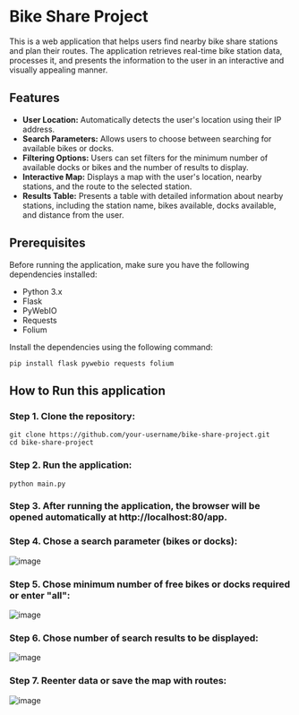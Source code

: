 # Bike Share Project

This is a web application that helps users find nearby bike share stations and plan their routes. The application retrieves real-time bike station data, processes it, and presents the information to the user in an interactive and visually appealing manner.

## Features

- **User Location:** Automatically detects the user's location using their IP address.
- **Search Parameters:** Allows users to choose between searching for available bikes or docks.
- **Filtering Options:** Users can set filters for the minimum number of available docks or bikes and the number of results to display.
- **Interactive Map:** Displays a map with the user's location, nearby stations, and the route to the selected station.
- **Results Table:** Presents a table with detailed information about nearby stations, including the station name, bikes available, docks available, and distance from the user.

## Prerequisites

Before running the application, make sure you have the following dependencies installed:

- Python 3.x
- Flask
- PyWebIO
- Requests
- Folium

Install the dependencies using the following command:

```
pip install flask pywebio requests folium
```

## How to Run this application

### Step 1. Clone the repository:
```
git clone https://github.com/your-username/bike-share-project.git
cd bike-share-project
```

### Step 2. Run the application:
```
python main.py
```

### Step 3. After running the application, the browser will be opened automatically at http://localhost:80/app.

### Step 4. Chose a search parameter (bikes or docks):

![image](https://github.com/vicmir/bikeshareApp/assets/79836020/f7175a45-8388-4463-88ec-0c782570b68d)

### Step 5. Chose minimum number of free bikes or docks required or enter "all":

![image](https://github.com/vicmir/bikeshareApp/assets/79836020/ddcca8e3-0cfc-4e6d-86e3-bd5073c0e2a3)

### Step 6. Chose number of search results to be displayed:

![image](https://github.com/vicmir/bikeshareApp/assets/79836020/0af84c1e-1d6a-4dec-9ba9-f8506624fe8c)

### Step 7. Reenter data or save the map with routes:

![image](https://github.com/vicmir/bikeshareApp/assets/79836020/610bddc9-9002-42d8-b584-c4a6fc44644c)

